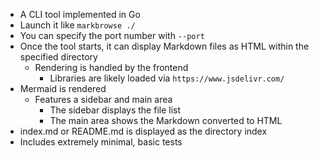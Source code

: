 - A CLI tool implemented in Go
- Launch it like `markbrowse ./`
- You can specify the port number with `--port`
- Once the tool starts, it can display Markdown files as HTML within the specified directory
  - Rendering is handled by the frontend
    - Libraries are likely loaded via `https://www.jsdelivr.com/`
- Mermaid is rendered
  - Features a sidebar and main area
    - The sidebar displays the file list
    - The main area shows the Markdown converted to HTML
- index.md or README.md is displayed as the directory index
- Includes extremely minimal, basic tests
